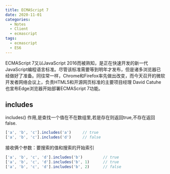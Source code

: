 ```yaml
---
title: ECMAScript 7
date: 2020-11-01
categories:
  - Notes
  - Client
  - ecmascript
tags: 
  - ecmascript
  - ES6
---
```


ECMAScript 7又以JavaScript 2016而被熟知，是正在快速开发的新一代JavaScript编程语言标准。尽管该标准需要等到明年才发布，但是诸多浏览器已经做好了准备。同往常一样，Chrome和Firefox率先做出改变，而今天召开的微软开发者网络会议上，负责HTML5和开源网页标准的主要项目经理 David Catuhe 也宣布Edge浏览器开始部署ECMAScript 7功能。

<!-- more -->

## includes

includes() 作用,是查找一个值在不在数组里,若是存在则返回true,不存在返回false.

```javascript
['a', 'b', 'c'].includes('a')     // true
['a', 'b', 'c'].includes('d')     // false
```

接收俩个参数：要搜索的值和搜索的开始索引

```javascript
['a', 'b', 'c', 'd'].includes('b')         // true
['a', 'b', 'c', 'd'].includes('b', 1)      // true
['a', 'b', 'c', 'd'].includes('b', 2)      // false
```